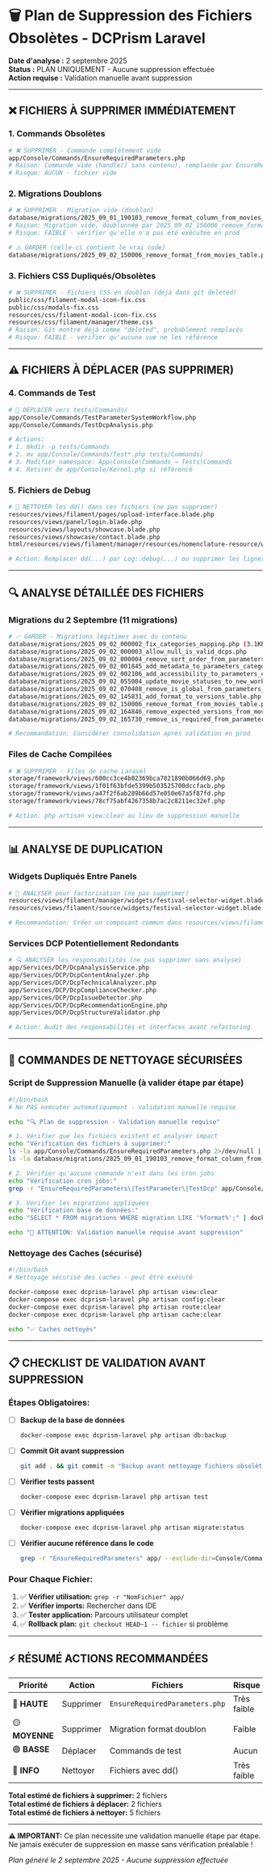 # 🗑️ Plan de Suppression des Fichiers Obsolètes - DCPrism Laravel

**Date d'analyse :** 2 septembre 2025  
**Status :** PLAN UNIQUEMENT - Aucune suppression effectuée  
**Action requise :** Validation manuelle avant suppression

---

## ❌ **FICHIERS À SUPPRIMER IMMÉDIATEMENT**

### 1. **Commands Obsolètes**

```bash
# ❌ SUPPRIMER - Commande complètement vide
app/Console/Commands/EnsureRequiredParameters.php
# Raison: Commande vide (handle() sans contenu), remplacée par EnsureRequiredParametersNew.php
# Risque: AUCUN - fichier vide
```

### 2. **Migrations Doublons**

```bash
# ❌ SUPPRIMER - Migration vide (doublon)
database/migrations/2025_09_01_190103_remove_format_column_from_movies_table.php
# Raison: Migration vide, doublonnée par 2025_09_02_150006_remove_format_from_movies_table.php
# Risque: FAIBLE - vérifier qu'elle n'a pas été exécutée en prod

# ⚠️ GARDER (celle-ci contient le vrai code)
database/migrations/2025_09_02_150006_remove_format_from_movies_table.php
```

### 3. **Fichiers CSS Dupliqués/Obsolètes**

```bash
# ❌ SUPPRIMER - Fichiers CSS en doublon (déjà dans git deleted)
public/css/filament-modal-icon-fix.css
public/css/modals-fix.css
resources/css/filament-modal-icon-fix.css
resources/css/filament/manager/theme.css
# Raison: Git montre déjà comme "deleted", probablement remplacés
# Risque: FAIBLE - vérifier qu'aucune vue ne les référence
```

---

## ⚠️ **FICHIERS À DÉPLACER (PAS SUPPRIMER)**

### 4. **Commands de Test**

```bash
# 🔄 DÉPLACER vers tests/Commands/
app/Console/Commands/TestParameterSystemWorkflow.php
app/Console/Commands/TestDcpAnalysis.php

# Actions:
# 1. mkdir -p tests/Commands
# 2. mv app/Console/Commands/Test*.php tests/Commands/
# 3. Modifier namespace: App\Console\Commands → Tests\Commands
# 4. Retirer de app/Console/Kernel.php si référencé
```

### 5. **Fichiers de Debug**

```bash
# 🔄 NETTOYER les dd() dans ces fichiers (ne pas supprimer)
resources/views/filament/pages/upload-interface.blade.php
resources/views/panel/login.blade.php
resources/views/layouts/showcase.blade.php
resources/views/showcase/contact.blade.php
html/resources/views/filament/manager/resources/nomenclature-resource/widgets/nomenclature-preview-widget.blade.php

# Action: Remplacer dd(...) par Log::debug(...) ou supprimer les lignes
```

---

## 🔍 **ANALYSE DÉTAILLÉE DES FICHIERS**

### **Migrations du 2 Septembre (11 migrations)**

```bash
# ✅ GARDER - Migrations légitimes avec du contenu
database/migrations/2025_09_02_000002_fix_categories_mapping.php (3.1KB)
database/migrations/2025_09_02_000003_allow_null_is_valid_dcps.php
database/migrations/2025_09_02_000004_remove_sort_order_from_parameters.php
database/migrations/2025_09_02_001845_add_metadata_to_parameters_category_enum.php
database/migrations/2025_09_02_002106_add_accessibility_to_parameters_category_enum.php
database/migrations/2025_09_02_055004_update_movie_statuses_to_new_workflow.php
database/migrations/2025_09_02_070408_remove_is_global_from_parameters_table.php
database/migrations/2025_09_02_145831_add_format_to_versions_table.php
database/migrations/2025_09_02_150006_remove_format_from_movies_table.php ✅
database/migrations/2025_09_02_164846_remove_expected_versions_from_movies_table.php
database/migrations/2025_09_02_165730_remove_is_required_from_parameters_table.php

# Recommandation: Considérer consolidation après validation en prod
```

### **Files de Cache Compilées**

```bash
# ❌ SUPPRIMER - Files de cache Laravel
storage/framework/views/600cc3ce4b02369bca7821890b066d69.php
storage/framework/views/1f01f63bfde5399b503525700dccfacb.php
storage/framework/views/a47f2f6ab289b66d57e050e67a5f87fd.php
storage/framework/views/78cf75abf4267358b7ac2c8211ec32ef.php

# Action: php artisan view:clear au lieu de suppression manuelle
```

---

## 📊 **ANALYSE DE DUPLICATION**

### **Widgets Dupliqués Entre Panels**

```bash
# 🔄 ANALYSER pour factorisation (ne pas supprimer)
resources/views/filament/manager/widgets/festival-selector-widget.blade.php
resources/views/filament/source/widgets/festival-selector-widget.blade.php

# Recommandation: Créer un composant commun dans resources/views/filament/components/
```

### **Services DCP Potentiellement Redondants**

```bash
# 🔍 ANALYSER les responsabilités (ne pas supprimer sans analyse)
app/Services/DCP/DcpAnalysisService.php
app/Services/DCP/DcpContentAnalyzer.php
app/Services/DCP/DcpTechnicalAnalyzer.php
app/Services/DCP/DcpComplianceChecker.php
app/Services/DCP/DcpIssueDetector.php
app/Services/DCP/DcpRecommendationEngine.php
app/Services/DCP/DcpStructureValidator.php

# Action: Audit des responsabilités et interfaces avant refactoring
```

---

## 🔧 **COMMANDES DE NETTOYAGE SÉCURISÉES**

### **Script de Suppression Manuelle (à valider étape par étape)**

```bash
#!/bin/bash
# Ne PAS exécuter automatiquement - validation manuelle requise

echo "🔍 Plan de suppression - Validation manuelle requise"

# 1. Vérifier que les fichiers existent et analyser impact
echo "Vérification des fichiers à supprimer:"
ls -la app/Console/Commands/EnsureRequiredParameters.php 2>/dev/null || echo "❌ Déjà supprimé"
ls -la database/migrations/2025_09_01_190103_remove_format_column_from_movies_table.php 2>/dev/null || echo "❌ Déjà supprimé"

# 2. Vérifier qu'aucune commande n'est dans les cron jobs
echo "Vérification cron jobs:"
grep -r "EnsureRequiredParameters\|TestParameter\|TestDcp" app/Console/Kernel.php || echo "✅ Aucune référence"

# 3. Vérifier les migrations appliquées
echo "Vérification base de données:"
echo "SELECT * FROM migrations WHERE migration LIKE '%format%';" | docker-compose exec -T dcprism-laravel php artisan tinker

echo "🚨 ATTENTION: Validation manuelle requise avant suppression"
```

### **Nettoyage des Caches (sécurisé)**

```bash
#!/bin/bash
# Nettoyage sécurisé des caches - peut être exécuté

docker-compose exec dcprism-laravel php artisan view:clear
docker-compose exec dcprism-laravel php artisan config:clear
docker-compose exec dcprism-laravel php artisan route:clear
docker-compose exec dcprism-laravel php artisan cache:clear

echo "✅ Caches nettoyés"
```

---

## 📋 **CHECKLIST DE VALIDATION AVANT SUPPRESSION**

### **Étapes Obligatoires:**

- [ ] **Backup de la base de données**
  ```bash
  docker-compose exec dcprism-laravel php artisan db:backup
  ```

- [ ] **Commit Git avant suppression**
  ```bash
  git add . && git commit -m "Backup avant nettoyage fichiers obsolètes"
  ```

- [ ] **Vérifier tests passent**
  ```bash
  docker-compose exec dcprism-laravel php artisan test
  ```

- [ ] **Vérifier migrations appliquées**
  ```bash
  docker-compose exec dcprism-laravel php artisan migrate:status
  ```

- [ ] **Vérifier aucune référence dans le code**
  ```bash
  grep -r "EnsureRequiredParameters" app/ --exclude-dir=Console/Commands
  ```

### **Pour Chaque Fichier:**

1. ✅ **Vérifier utilisation:** `grep -r "NomFichier" app/`
2. ✅ **Vérifier imports:** Rechercher dans IDE
3. ✅ **Tester application:** Parcours utilisateur complet
4. ✅ **Rollback plan:** `git checkout HEAD~1 -- fichier` si problème

---

## ⚡ **RÉSUMÉ ACTIONS RECOMMANDÉES**

| Priorité | Action | Fichiers | Risque |
|----------|--------|----------|--------|
| 🔴 **HAUTE** | Supprimer | `EnsureRequiredParameters.php` | Très faible |
| 🟡 **MOYENNE** | Supprimer | Migration format doublon | Faible |
| 🟢 **BASSE** | Déplacer | Commands de test | Aucun |
| 🔵 **INFO** | Nettoyer | Fichiers avec dd() | Très faible |

**Total estimé de fichiers à supprimer:** 2 fichiers  
**Total estimé de fichiers à déplacer:** 2 fichiers  
**Total estimé de fichiers à nettoyer:** 5 fichiers

---

**⚠️ IMPORTANT:** Ce plan nécessite une validation manuelle étape par étape. Ne jamais exécuter de suppression en masse sans vérification préalable !

*Plan généré le 2 septembre 2025 - Aucune suppression effectuée*
